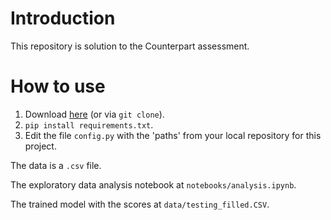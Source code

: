 # Introduction
This repository is solution to the Counterpart assessment.


# How to use
1. Download [here](https://github.com/gabriel-bhl/YourCounterpart) (or via `git clone`).
2. `pip install requirements.txt`.
3. Edit the file `config.py` with the 'paths' from your local repository for this project.

The data is a `.csv` file.

The exploratory data analysis notebook at `notebooks/analysis.ipynb`.

The trained model with the scores at `data/testing_filled.CSV`.
